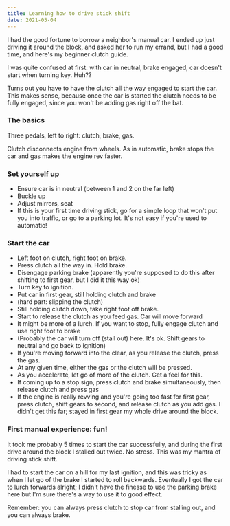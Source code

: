 ```yaml
---
title: Learning how to drive stick shift
date: 2021-05-04
---
```


I had the good fortune to borrow a neighbor's manual car. I ended up just driving it around the block, and asked her to run my errand, but I had a good time, and here's my beginner clutch guide.

I was quite confused at first: with car in neutral, brake engaged, car doesn't start when turning key. Huh??

Turns out you have to have the clutch all the way engaged to start the car. This makes sense, because once the car is started the clutch needs to be fully engaged, since you won't be adding gas right off the bat.

### The basics

Three pedals, left to right: clutch, brake, gas.

Clutch disconnects engine from wheels. As in automatic, brake stops the car and gas makes the engine rev faster.

### Set yourself up

- Ensure car is in neutral (between 1 and 2 on the far left)
- Buckle up
- Adjust mirrors, seat
- If this is your first time driving stick, go for a simple loop that won't put you into traffic, or go to a parking lot. It's not easy if you're used to automatic!

### Start the car

- Left foot on clutch, right foot on brake.
- Press clutch all the way in. Hold brake.
- Disengage parking brake (apparently you're supposed to do this after shifting to first gear, but I did it this way ok)
- Turn key to ignition.
- Put car in first gear, still holding clutch and brake
- (hard part: slipping the clutch)
- Still holding clutch down, take right foot off brake. 
- Start to release the clutch as you feed gas. Car will move forward
- It might be more of a lurch. If you want to stop, fully engage clutch and use right foot to brake
- (Probably the car will turn off (stall out) here. It's ok. Shift gears to neutral and go back to ignition)
- If you're moving forward into the clear, as you release the clutch, press the gas.
- At any given time, either the gas or the clutch will be pressed.
- As you accelerate, let go of more of the clutch. Get a feel for this.
- If coming up to a stop sign, press clutch and brake simultaneously, then release clutch and press gas
- If the engine is really revving and you're going too fast for first gear, press clutch, shift gears to second, and release clutch as you add gas. I didn't get this far; stayed in first gear my whole drive around the block.

### First manual experience: fun!

It took me probably 5 times to start the car successfully, and during the first drive around the block I stalled out twice. No stress. This was my mantra of driving stick shift.

I had to start the car on a hill for my last ignition, and this was tricky as when I let go of the brake I started to roll backwards. Eventually I got the car to lurch forwards alright; I didn't have the finesse to use the parking brake here but I'm sure there's a way to use it to good effect.

Remember: you can always press clutch to stop car from stalling out, and you can always brake.

